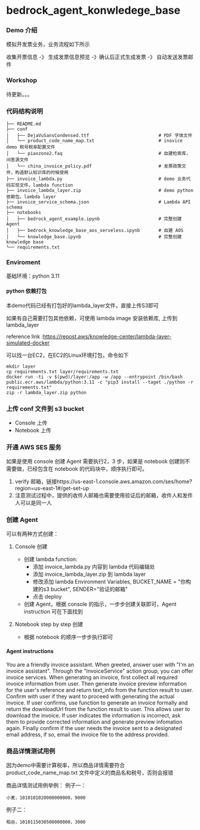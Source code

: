 # bedrock_agent_konwledege_base

### Demo 介绍

模拟开发票业务，业务流程如下所示

收集开票信息 -》 生成发票信息预览 -》确认后正式生成发票 -》 自动发送发票邮件

### Workshop
待更新。。。

### 代码结构说明 
```
├── README.md
├── conf
│   ├── DejaVuSansCondensed.ttf                          # PDF 字体文件
│   └── product_code_name_map.txt                        # inovice demo 税号税率配置文件
│   └── piaozone2.faq                                    # 自建检索库，问答源文件
│   └── china_invoice_policy.pdf                         # 发票政策文件，构造默认知识库的时候使用
├── invoice_lambda.py                                    # demo 业务代码实现文件，lambda function
├── invoice_lambda_layer.zip                             # demo python 依赖包，lambda layer
├── invoice_service_schema.json                          # Lambda API schema
├── notebooks
│   ├── bedrock_agent_example.ipynb                      # 完整创建 Agent
│   ├── bedrock_knowledge_base_aos_serveless.ipynb       # 自建 AOS
│   └── knowledge_base.ipynb                             # 完整创建 knowledge base
└── requirements.txt
```

### Enviroment
基础环境：python 3.11

#### python 依赖打包
本demo代码已经有打包好的lambda_layer文件，直接上传S3即可

如果有自己需要打包其他依赖，可使用 lambda image 安装依赖库, 上传到 lambda_layer

reference link :https://repost.aws/knowledge-center/lambda-layer-simulated-docker

可以找一台EC2，在EC2的Linux环境打包，命令如下

```
mkdir layer
cp requirements.txt layer/requirements.txt
docker run -ti -v $(pwd)/layer:/app -w /app --entrypoint /bin/bash public.ecr.aws/lambda/python:3.11 -c "pip3 install --taget ./python -r requirements.txt"
zip -r lambda_layer.zip python
```

### 上传 conf 文件到 s3 bucket
- Console 上传
- Notebook 上传

### 开通 AWS SES 服务

如果是使用 console 创建 Agent 需要执行2，3 步，如果是 notebook 创建则不需要做，已经包含在 notebook 的代码块中，顺序执行即可。

1. verify 邮箱，链接https://us-east-1.console.aws.amazon.com/ses/home?region=us-east-1#/get-set-up
2. 注意测试过程中，提供的收件人邮箱也需要使用验证后的邮箱，收件人和发件人可以是同一人


### 创建 Agent
可以有两种方式创建：

1. Console 创建
    - 创建 lambda function: 
        * 添加 invoice_lambda.py 内容到 lambda 代码编辑处
        * 添加 invoice_lambda_layer.zip 到 lambda layer
        * 修改添加 lambda Environment Variables, BUCKET_NAME = "你构建的s3 bucket", SENDER="验证的邮箱"
        * 点击 deploy
    - 创建 Agent，根据 console 的指示，一步步创建关联即可，Agent instruction 可在下面找到

2. Notebook step by step 创建
    - 根据 notebook 的顺序一步步执行即可

#### Agent instructions
You are a friendly invoice assistant. When greeted, answer user with "I'm an invoice assistant". Through the "InvoiceService" action group, you can offer invoice services. When generating an invoice, first collect all required invoice information from user. Then generate invoice preview information for the user's reference and return text_info from the function result to user. Confirm with user if they want to proceed with generating the actual invoice. If user confirms, use function to generate an invoice formally and return the downloadUrl from the function result to user. This allows user to download the invoice. If user indicates the information is incorrect, ask them to provide corrected information and generate preview infomation again. Finally confirm if the user needs the invoice sent to a designated email address, if so, email the invoice file to the address provided.


### 商品详情测试用例
因为demo中需要计算税率，所以商品详情需要符合 product_code_name_map.txt 文件中定义的商品名和税号，否则会报错

商品详情测试用例举例：
例子一：
```
小麦，1010101020000000000，9000
```

例子二：
```
稻谷，1010115030500000000，3000
```
